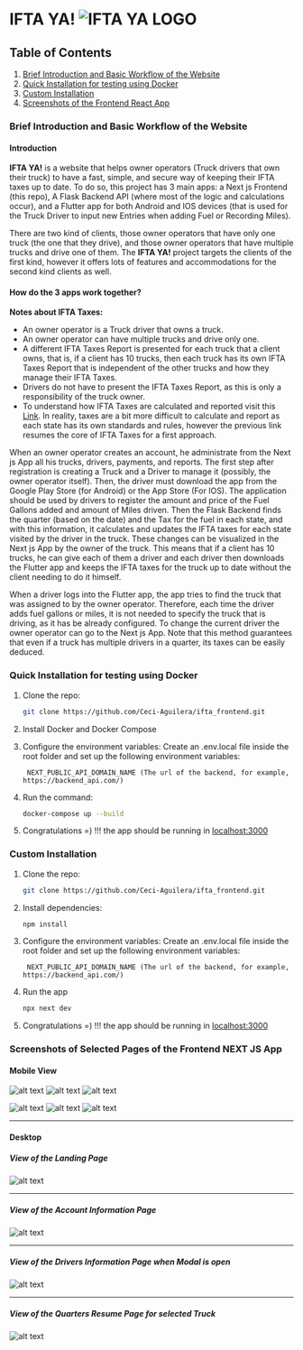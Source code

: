 # IFTA YA! ![IFTA YA LOGO](/public/logos/ifta-logo-dark.svg)

## Table of Contents

1. [Brief Introduction and Basic Workflow of the Website](#frontend)
1. [Quick Installation for testing using Docker](#docker)
1. [Custom Installation](#installation)
1. [Screenshots of the Frontend React App](#screenshots_frontend)


<a name="docker"></a>

### Brief Introduction and Basic Workflow of the Website

#### Introduction

__IFTA YA!__ is a website that helps owner operators (Truck drivers that own their truck) to have a fast, simple, and secure way of keeping their IFTA taxes up to date. To do so, this project has 3 main apps: a Next js Frontend (this repo), A Flask Backend API (where most of the logic and calculations occur), and a Flutter app for both Android and IOS devices (that is used for the Truck Driver to input new Entries when adding Fuel or Recording Miles).

 There are two kind of clients, those owner operators that have only one truck (the one that they drive), and those owner operators that have multiple trucks and drive one of them. The __IFTA YA!__ project targets the clients of the first kind, however it offers lots of features and accommodations for the second kind clients as well.

#### How do the 3 apps work together?

__Notes about IFTA Taxes:__ 
- An owner operator is a Truck driver that owns a truck.
- An owner operator can have multiple trucks and drive only one.
- A different IFTA Taxes Report is presented for each truck that a client owns, that is, if a client has 10 trucks, then each truck has its own IFTA Taxes Report that is independent of the other trucks and how they manage their IFTA Taxes.
- Drivers do not have to present the IFTA Taxes Report, as this is only a responsibility of the truck owner.
- To understand how IFTA Taxes are calculated and reported visit this [Link](https://onswitchboard.com/blog/easiest-way-to-calculate-ifta/). In reality, taxes are a bit more difficult to calculate and report as each state has its own standards and rules, however the previous link resumes the core of IFTA Taxes for a first approach.

When an owner operator creates an account, he administrate from the Next js App all his trucks, drivers, payments, and reports. The first step after registration is creating a Truck and a Driver to manage it (possibly, the owner operator itself). Then, the driver must download the app from the Google Play Store (for Android) or the App Store (For IOS). The application should be used by drivers to register the amount and price of the Fuel Gallons added and amount of Miles driven. Then the Flask Backend finds the quarter (based on the date) and the Tax for the fuel in each state, and with this information, it calculates and updates the IFTA taxes for each state visited by the driver in the truck. These changes can be visualized in the Next js App by the owner of the truck. This means that if a client has 10 trucks, he can give each of them a driver and each driver then downloads the Flutter app and keeps the IFTA taxes for the truck up to date without the client needing to do it himself.

When a driver logs into the Flutter app, the app tries to find the truck that was assigned to by the owner operator. Therefore, each time the driver adds fuel gallons or miles, it is not needed to specify the truck that is driving, as it has be already configured. To change the current driver the owner operator can go to the Next js App. Note that this method guarantees that even if a truck has multiple drivers in a quarter, its taxes can be easily deduced.





<a name="docker"></a>
### Quick Installation for testing using Docker

1. Clone the repo:

   ```bash
   git clone https://github.com/Ceci-Aguilera/ifta_frontend.git
   ```

1. Install Docker and Docker Compose

1. Configure the environment variables: Create an .env.local file inside the root folder and set up the following environment variables:

   ```text
    NEXT_PUBLIC_API_DOMAIN_NAME (The url of the backend, for example, https://backend_api.com/)
   ```

1. Run the command:

   ```bash
   docker-compose up --build
   ```

1. Congratulations =) !!! the app should be running in [localhost:3000](http://localhost:3000)


<a name="installation"></a>

### Custom Installation

1. Clone the repo:

   ```bash
   git clone https://github.com/Ceci-Aguilera/ifta_frontend.git
   ```

1. Install dependencies:
   ```bash
   npm install
   ```

1. Configure the environment variables: Create an .env.local file inside the root folder and set up the following environment variables:

   ```text
    NEXT_PUBLIC_API_DOMAIN_NAME (The url of the backend, for example, https://backend_api.com/)
   ```

1. Run the app

   ```bash
   npx next dev
   ```

1. Congratulations =) !!! the app should be running in [localhost:3000](http://localhost:3000)


<a name="screenshots_frontend"></a>

### Screenshots of Selected Pages of the Frontend NEXT JS App

#### Mobile View

![alt text](./screenshots/Start_Mobile.png) ![alt text](./screenshots/Features.png) ![alt text](./screenshots/Need_More_Mobile.png)

![alt text](./screenshots/Account_Info_Mobile.png) ![alt text](./screenshots/Truck_Info_Mobile.png) ![alt text](./screenshots/Quarters_Mobile.png)

---
#### Desktop 

##### View of the Landing Page

![alt text](./screenshots/Landing_Website.png)

---
##### View of the Account Information Page

![alt text](./screenshots/Account_Info.png)

---

##### View of the Drivers Information Page when Modal is open

![alt text](./screenshots/New_Driver.png)

---

##### View of the Quarters Resume Page for selected Truck

![alt text](./screenshots/Quarters.png)


